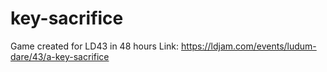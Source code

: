# key-sacrifice
Game created for LD43 in 48 hours
Link: https://ldjam.com/events/ludum-dare/43/a-key-sacrifice
